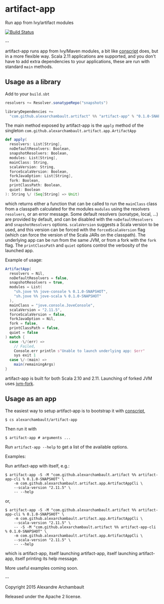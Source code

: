 # artifact-app

Run app from Ivy/artifact modules

[![Build Status](https://travis-ci.org/alexarchambault/artifact-app.svg)](https://travis-ci.org/alexarchambault/artifact-app)

-- 

artifact-app runs app from Ivy/Maven modules, a bit like
[conscript](https://github.com/n8han/conscript) does, but
in a more flexible way. Scala 2.11 applications are supported,
and you don't have to add extra dependencies to your applications,
these are run with standard `main` methods.

## Usage as a library

Add to your `build.sbt`
```scala
resolvers += Resolver.sonatypeRepo("snapshots")

libraryDependencies +=
  "com.github.alexarchambault.artifact" %% "artifact-app" % "0.1.0-SNAPSHOT"
```

The main method exposed by artifact-app is the `apply` method
of the singleton `com.github.alexarchambault.artifact.app.ArtifactApp`
```scala
def apply(
  resolvers: List[String],
  noDefaultResolvers: Boolean,
  snapshotResolvers: Boolean,
  modules: List[String],
  mainClass: String,
  scalaVersion: String,
  forceScalaVersion: Boolean,
  forkJavaOption: List[String],
  fork: Boolean,
  printClassPath: Boolean,
  quiet: Boolean
): String \/ (Seq[String] => Unit)
```
which returns either a function that can be called to run the
`mainClass` class from a classpath calculated for the modules
`modules` using the resolvers `resolvers`, or an error message.
Some default
resolvers (sonatype, local, ...) are provided by default, and can be disabled
with the `noDefaultResolvers` and `snapshotResolvers` options.
`scalaVersion` suggests a Scala version to be used, and this version
can be forced with the `forcedScalaVersion` flag (which can
force the version of the Scala JARs on the classpath).
The underlying app can be run from the same JVM, or from
a fork with the `fork` flag. The `printClassPath` and `quiet`
options control the verbosity of the launched app.

Example of usage:
```scala
ArtifactApp(
  resolvers = Nil,
  noDefaultResolvers = false,
  snapshotResolvers = true,
  modules = List(
    "sh.jove %% jove-console % 0.1.0-SNAPSHOT",
    "sh.jove %% jove-scala % 0.1.0-SNAPSHOT"
  ),
  mainClass = "jove.console.JoveConsole",
  scalaVersion = "2.11.5",
  forceScalaVersion = false,
  forkJavaOption = Nil,
  fork = false,
  printClassPath = false,
  quiet = false
) match {
  case -\/(err) =>
    // Failed, 
    Console.err println s"Unable to launch underlying app: $err"
    sys exit 1
  case \/-(main) =>
    main(remainingArgs)
}
```

artifact-app is built for both Scala 2.10 and 2.11.
Launching of forked JVM uses
[jvm-fork](https://github.com/jove-sh/jvm-fork).

## Usage as an app

The easiest way to setup artifact-app is to bootstrap it
with [conscript](https://github.com/n8han/conscript),

    $ cs alexarchambault/artifact-app

Then run it with

    $ artifact-app # arguments ...

Run `artifact-app --help` to get a list of the available options.

Examples:

Run artifact-app with itself, e.g.:

    $ artifact-app -S -M "com.github.alexarchambault.artifact %% artifact-app-cli % 0.1.0-SNAPSHOT" \
        -m com.github.alexarchambault.artifact.app.ArtifactAppCli \
        --scala-version "2.11.5" \
        -- --help

or,

    $ artifact-app -S -M "com.github.alexarchambault.artifact %% artifact-app-cli % 0.1.0-SNAPSHOT" \
        -m com.github.alexarchambault.artifact.app.ArtifactAppCli \
        --scala-version "2.11.5" \
        -- -S -M "com.github.alexarchambault.artifact %% artifact-app-cli % 0.1.0-SNAPSHOT" \
        -m com.github.alexarchambault.artifact.app.ArtifactAppCli \
        --scala-version "2.11.5" \
        -- --help

which is artifact-app, itself launching artifact-app, itself launching artifact-app, itself printing its help message.

More useful examples coming soon.

--

Copyright 2015 Alexandre Archambault

Released under the Apache 2 license.
